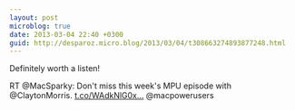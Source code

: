 ```yaml
---
layout: post
microblog: true
date: 2013-03-04 22:40 +0300
guid: http://desparoz.micro.blog/2013/03/04/t308663274893877248.html
---
```

Definitely worth a listen! 

RT @MacSparky: Don't miss this week's MPU episode with @ClaytonMorris. [t.co/WAdkNlG0x...](http://t.co/WAdkNlG0xC) @macpowerusers
